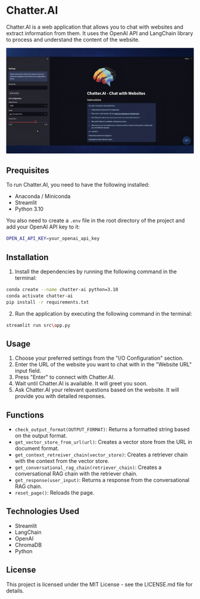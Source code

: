# Chatter.AI
Chatter.AI is a web application that allows you to chat with websites and extract information from them. It uses the OpenAI API and LangChain library to process and understand the content of the website.

![Chatter AI Demo](https://github.com/SR-Sujon/Chatter-AI/blob/main/public/Chatter-ai-Cover.jpeg)

## Prequisites
To run Chatter.AI, you need to have the following installed:
* Anaconda / Miniconda
* Streamlit
* Python 3.10

You also need to create a `.env` file in the root directory of the project and add your OpenAI API key to it:

```bash
OPEN_AI_API_KEY=your_openai_api_key
```
## Installation
1. Install the dependencies by running the following command in the terminal:

```bash
conda create --name chatter-ai python=3.10
conda activate chatter-ai
pip install -r requirements.txt
```

2. Run the application by executing the following command in the terminal:

```bash
streamlit run src\app.py
```

## Usage

1. Choose your preferred settings from the "I/O Configuration" section.
2. Enter the URL of the website you want to chat with in the "Website URL" input field.
3. Press "Enter" to connect with Chatter.AI.
4. Wait until Chatter.AI is available. It will greet you soon.
5. Ask Chatter.AI your relevant questions based on the website. It will provide you with detailed responses.

## Functions

* `check_output_format(OUTPUT_FORMAT)`: Returns a formatted string based on the output format.
* `get_vector_store_from_url(url)`: Creates a vector store from the URL in document format.
* `get_context_retreiver_chain(vector_store)`: Creates a retriever chain with the context from the vector store.
* `get_conversational_rag_chain(retriever_chain)`: Creates a conversational RAG chain with the retriever chain.
* `get_response(user_input)`: Returns a response from the conversational RAG chain.
* `reset_page()`: Reloads the page.

## Technologies Used
* Streamlit
* LangChain
* OpenAI
* ChromaDB
* Python

## License
This project is licensed under the MIT License - see the LICENSE.md file for details.